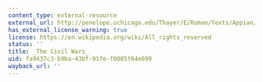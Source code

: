 ```yaml
---
content_type: external-resource
external_url: http://penelope.uchicago.edu/Thayer/E/Roman/Texts/Appian/Civil_Wars/1*.html
has_external_license_warning: true
license: https://en.wikipedia.org/wiki/All_rights_reserved
status: ''
title: _The Civil Wars_
uid: fa9437c3-b9ba-43bf-91fe-f0085f64e699
wayback_url: ''
---
```

